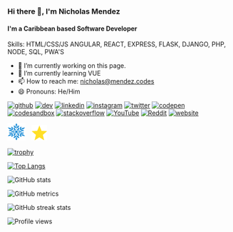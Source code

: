 ### Hi there 👋, I'm Nicholas Mendez
#### I'm a Caribbean based Software Developer

Skills: HTML/CSS/JS ANGULAR, REACT, EXPRESS, FLASK, DJANGO, PHP, NODE, SQL, PWA'S

- 🔭 I’m currently working on this page. 
- 🌱 I’m currently learning VUE 
- 📫 How to reach me: nicholas@mendez.codes
- 😄 Pronouns: He/Him 


[<img src='https://cdn.jsdelivr.net/npm/simple-icons@3.0.1/icons/github.svg' alt='github' height='40'>](https://github.com/snickdx)  [<img src='https://cdn.jsdelivr.net/npm/simple-icons@3.0.1/icons/dev-dot-to.svg' alt='dev' height='40'>](https://dev.to/snickdx)  [<img src='https://cdn.jsdelivr.net/npm/simple-icons@3.0.1/icons/linkedin.svg' alt='linkedin' height='40'>](https://www.linkedin.com/in/snickdx/)  [<img src='https://cdn.jsdelivr.net/npm/simple-icons@3.0.1/icons/instagram.svg' alt='instagram' height='40'>](https://www.instagram.com/snickdx/)  [<img src='https://cdn.jsdelivr.net/npm/simple-icons@3.0.1/icons/twitter.svg' alt='twitter' height='40'>](https://twitter.com/snickdx)  [<img src='https://cdn.jsdelivr.net/npm/simple-icons@3.0.1/icons/codepen.svg' alt='codepen' height='40'>](https://codepen.io/snickdx)  [<img src='https://cdn.jsdelivr.net/npm/simple-icons@3.0.1/icons/codesandbox.svg' alt='codesandbox' height='40'>](https://codesandbox.io/u/snickdx)  [<img src='https://cdn.jsdelivr.net/npm/simple-icons@3.0.1/icons/stackoverflow.svg' alt='stackoverflow' height='40'>](https://stackoverflow.com/users/snickdx)  [<img src='https://cdn.jsdelivr.net/npm/simple-icons@3.0.1/icons/youtube.svg' alt='YouTube' height='40'>](https://www.youtube.com/channel/snickdx)  [<img src='https://cdn.jsdelivr.net/npm/simple-icons@3.0.1/icons/reddit.svg' alt='Reddit' height='40'>](https://www.reddit.com/user/snickdx)  [<img src='https://cdn.jsdelivr.net/npm/simple-icons@3.0.1/icons/icloud.svg' alt='website' height='40'>](https://nicholasmendez.dev)  

<a href='https://archiveprogram.github.com/'><img src='https://raw.githubusercontent.com/acervenky/animated-github-badges/master/assets/acbadge.gif' width='40' height='40'></a> <a href='https://stars.github.com/'><img src='https://raw.githubusercontent.com/acervenky/animated-github-badges/master/assets/starbadge.gif' width='35' height='35'></a> 

[![trophy](https://github-profile-trophy.vercel.app/?username=snickdx)](https://github.com/ryo-ma/github-profile-trophy)

[![Top Langs](https://github-readme-stats.vercel.app/api/top-langs/?username=snickdx)](https://github.com/anuraghazra/github-readme-stats)

![GitHub stats](https://github-readme-stats.vercel.app/api?username=snickdx&show_icons=true&count_private=true)  

![GitHub metrics](https://metrics.lecoq.io/snickdx)  

![GitHub streak stats](https://github-readme-streak-stats.herokuapp.com/?user=snickdx)  

![Profile views](https://gpvc.arturio.dev/snickdx)  
